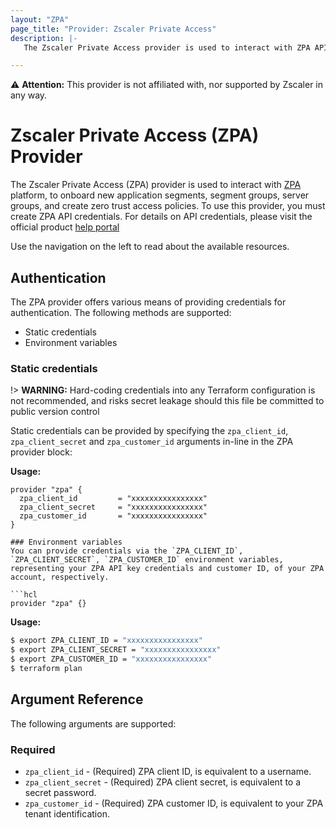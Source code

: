 ```yaml
---
layout: "ZPA"
page_title: "Provider: Zscaler Private Access"
description: |-
   The Zscaler Private Access provider is used to interact with ZPA API, to onboard new application segments, segment groups, server groups, application servers and create zero trust access policies. To use this  provider, you must create ZPA API credentials. For details on API credentials, please visit the official product [help portal](https://help.zscaler.com/zpa/about-api-keys)

---
```


⚠️  **Attention:** This provider is not affiliated with, nor supported by Zscaler in any way.


# Zscaler Private Access (ZPA) Provider

The Zscaler Private Access (ZPA) provider is used to interact with [ZPA](https://www.zscaler.com/products/zscaler-private-access) platform, to onboard new application segments, segment groups, server groups, and create zero trust access policies. To use this  provider, you must create ZPA API credentials. For details on API credentials, please visit the official product [help portal](https://help.zscaler.com/zpa/about-api-keys)


Use the navigation on the left to read about the available resources.

## Authentication

The ZPA provider offers various means of providing credentials for authentication. The following methods are supported:

* Static credentials
* Environment variables

### Static credentials
!> **WARNING:** Hard-coding credentials into any Terraform configuration is not recommended, and risks secret leakage should this file be committed to public version control

Static credentials can be provided by specifying the `zpa_client_id`, `zpa_client_secret` and `zpa_customer_id` arguments in-line in the ZPA provider block:

**Usage:**


```hcl
provider "zpa" {
  zpa_client_id         = "xxxxxxxxxxxxxxxx"
  zpa_client_secret     = "xxxxxxxxxxxxxxxx"
  zpa_customer_id       = "xxxxxxxxxxxxxxxx"
}

### Environment variables
You can provide credentials via the `ZPA_CLIENT_ID`, `ZPA_CLIENT_SECRET`, `ZPA_CUSTOMER_ID` environment variables, representing your ZPA API key credentials and customer ID, of your ZPA account, respectively.

```hcl
provider "zpa" {}
```

**Usage:**

```sh
$ export ZPA_CLIENT_ID = "xxxxxxxxxxxxxxxx"
$ export ZPA_CLIENT_SECRET = "xxxxxxxxxxxxxxxx"
$ export ZPA_CUSTOMER_ID = "xxxxxxxxxxxxxxxx"
$ terraform plan
```

## Argument Reference

The following arguments are supported:

### Required

* `zpa_client_id` - (Required) ZPA client ID, is equivalent to a username.
* `zpa_client_secret` - (Required) ZPA client secret, is equivalent to a secret password.
* `zpa_customer_id` - (Required) ZPA customer ID, is equivalent to your ZPA tenant identification.
